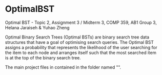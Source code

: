 # OptimalBST
Optimal BST - Topic 2, Assignment 3 / Midterm 3, COMP 359, AB1 Group 3, Helana Jaraiseh &amp; Yuhao Zheng

Optimal Binary Search Trees (Optimal BSTs) are binary search tree data structures that have a goal of optimising search queries. 
The Optimal BST assigns a probability that represents the likelihood of the user searching for the item to each node 
and arranges itself such that the most searched item is at the top of the binary search tree.

The main project files in contained in the folder named "".
